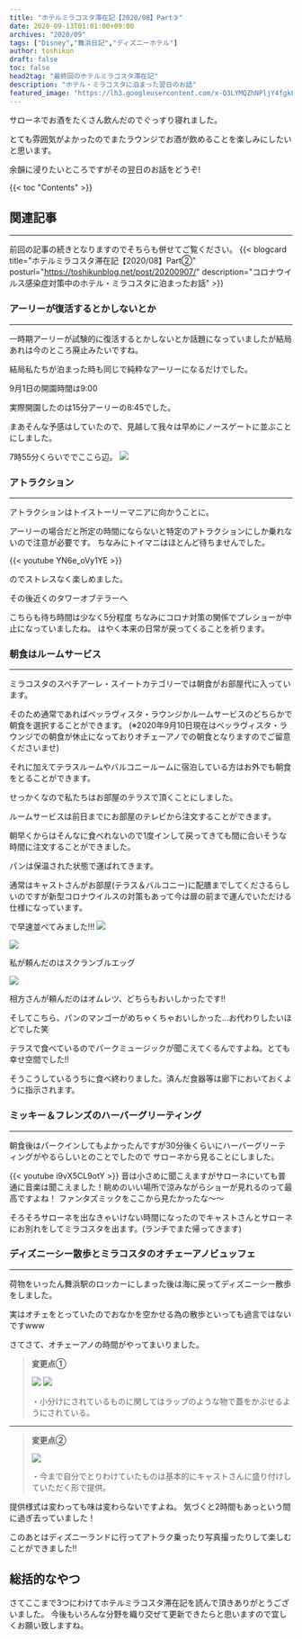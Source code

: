 ```yaml
---
title: "ホテルミラコスタ滞在記【2020/08】Part③"
date: 2020-09-13T01:01:00+09:00
archives: "2020/09"
tags: ["Disney","舞浜日記","ディズニーホテル"]
author: toshikun
draft: false
toc: false
head2tag: "最終回のホテルミラコスタ滞在記"
description: "ホテル・ミラコスタに泊まった翌日のお話"
featured_image: "https://lh3.googleusercontent.com/x-Q3LYMQZhNPljY4fgkL0PNZ1kjrVSCFBGPkkARJ9aA2Dexs9_kffwFtpWJeY-DSUcUwscQnLh9LNeafz7RUthm9d1vn3ju85cI8yU70DkVZPMpXGrpgtv97BrAm73u9o5gchTHvIw=w400"
---
```


サローネでお酒をたくさん飲んだのでぐっすり寝れました。

とても雰囲気がよかったのでまたラウンジでお酒が飲めることを楽しみにしたいと思います。

余韻に浸りたいところですがその翌日のお話をどうぞ!

{{< toc "Contents" >}}

## 関連記事
---
前回の記事の続きとなりますのでそちらも併せてご覧ください。
{{< blogcard title="ホテルミラコスタ滞在記【2020/08】Part②" posturl="https://toshikunblog.net/post/20200907/" description="コロナウイルス感染症対策中のホテル・ミラコスタに泊まったお話" >}}


### アーリーが復活するとかしないとか
---
一時期アーリーが試験的に復活するとかしないとか話題になっていましたが結局あれは今のところ廃止みたいですね。

結局私たちが泊まった時も同じで純粋なアーリーになるだけでした。

9月1日の開園時間は9:00

実際開園したのは15分アーリーの8:45でした。

まあそんな予感はしていたので、見越して我々は早めにノースゲートに並ぶことにしました。

7時55分くらいででここら辺。
<img src="https://lh3.googleusercontent.com/RwcxZQfXaLIYYUM71k9tYJhRACAQsESVUF5tS_c_TkMq0R9Pet0A5znRvre8aupj7O-IktEHMJcyvrJ0grtEevTPe6xUfDjUFJ4MrB2WElEnTh-X-7kFYTf0BIyk2Xoyy8VXT9CU1g=w800" >


### アトラクション
---
アトラクションはトイストーリーマニアに向かうことに。

アーリーの場合だと所定の時間にならないと特定のアトラクションにしか乗れないので注意が必要です。
ちなみにトイマニはほとんど待ちませんでした。

{{< youtube YN6e_oVy1YE >}}

のでストレスなく楽しめました。

その後近くのタワーオブテラーへ

こちらも待ち時間は少なく5分程度
ちなみにコロナ対策の関係でプレショーが中止になっていましたね。
はやく本来の日常が戻ってくることを祈ります。

### 朝食はルームサービス
---
ミラコスタのスペチアーレ・スイートカテゴリーでは朝食がお部屋代に入っています。

そのため通常であればベッラヴィスタ・ラウンジかルームサービスのどちらかで朝食を選択することができます。
(※2020年9月10日現在はベッラヴィスタ・ラウンジでの朝食が休止になっておりオチェーアノでの朝食となりますのでご留意くださいませ)

それに加えてテラスルームやバルコニールームに宿泊している方はお外でも朝食をとることができます。

せっかくなので私たちはお部屋のテラスで頂くことにしました。

ルームサービスは前日までにお部屋のテレビから注文することができます。

朝早くからはそんなに食べれないので1度インして戻ってきても間に合いそうな時間に注文することができました。

パンは保温された状態で運ばれてきます。

通常はキャストさんがお部屋(テラス＆バルコニー)に配膳までしてくださるらしいのですが新型コロナウイルスの対策もあって今は扉の前まで運んでいただける仕様になっています。

で早速並べてみました!!!
<img src="https://lh3.googleusercontent.com/x-Q3LYMQZhNPljY4fgkL0PNZ1kjrVSCFBGPkkARJ9aA2Dexs9_kffwFtpWJeY-DSUcUwscQnLh9LNeafz7RUthm9d1vn3ju85cI8yU70DkVZPMpXGrpgtv97BrAm73u9o5gchTHvIw=w800" >



<img src="https://lh3.googleusercontent.com/OHi7KJhbUNSDrY4jUs6saR8u7WDt249V5PzRD8NOPMngm9KHXNHnAExg_liPSylx5I2WjXgx_BVJTmtH6JjWs0Oyu8r_XDUAGx48n6jl7K1NKWY4EumGmDJ7YrDre9-xxPgwCsCuEg=w800" >

私が頼んだのはスクランブルエッグ

<img src="https://lh3.googleusercontent.com/eR4NKL64PlNIICEQJNcsFfD2ghEsitkoiMAg3AXxXU6Olmg9D8xWoqWGwG07eMxFOxnI4MMi1y7-FjhlWY47i28QphGKp2Wjhv5HlpL1n693wI2TMgsbS2seYsPnig_PZM9gSydFWA=w800" >

相方さんが頼んだのはオムレツ、どちらもおいしかったです!!


そしてこちら、パンのマンゴーがめちゃくちゃおいしかった...お代わりしたいほどでした笑

テラスで食べているのでパークミュージックが聞こえてくるんですよね。とても幸せ空間でした‼

そうこうしているうちに食べ終わりました。済んだ食器等は廊下においておくように指示されます。

### ミッキー＆フレンズのハーバーグリーティング
---
朝食後はパークインしてもよかったんですが30分後くらいにハーバーグリーティングがやるらしいとのことでしたので
サローネから見ることにしました。

{{< youtube i9vX5CL9otY >}}
音は小さめに聞こえますがサローネにいても普通に音楽は聞こえました！眺めのいい場所で涼みながらショーが見れるのって最高ですよね！
ファンタズミックをここから見たかったな～～

そろそろサローネを出なきゃいけない時間になったのでキャストさんとサローネにお別れをしてミラコスタを出ます。(ランチでまた帰ってきます)

### ディズニーシー散歩とミラコスタのオチェーアノビュッフェ
---
荷物をいったん舞浜駅のロッカーにしまった後は海に戻ってディズニーシー散歩をしました。

実はオチェをとっていたのでおなかを空かせる為の散歩といっても過言ではないですwww

さてさて、オチェーアノの時間がやってまいりました。
>
><p><strong>変更点①</strong></p>
>
><img src="https://lh3.googleusercontent.com/RGTYhuzKfci2os1dLCfZR40h9RTDWM2unsVJ6SqX9pxnyMVwUFfBaJX7WzMpIYe1msf3W3eqVlv4EaYsha4xoaH6EZ4_UZa7YVY1LWDu0jE1g46bZP2-9zmBQIxx6RycnuGjtJ30Cg=w600" >
>
><img src="https://lh3.googleusercontent.com/CneFe5-FgxOV0zi6Yqw9qTCZ8_W3NZq6xyV7JNNgT0GFpgms0EMzwLixWNklDFOQ_e-rxbi71chuWftIOiWXoIRmtiMUIxeT7ar05Pte4D-SjYhsQamZhbLGEQlnwlF-3DzY_uA1GxrlcBZK4nYqe2MDG1O6bZjXRAGvj7dq6rStXC-Zid-b1Kpsm0_b8ASQV5nUTkdRCGdyNdHOyRKeD-rwigAWEqcGiXNdkSR1dqEpIYceK-0HRR7Zl_p1XuH6xeKYoaz0YnHIysaFSOfwp9dcgUmYHZZt43X7I86k9h7g58znv5abZz09dg1OhI0WRaTXQWBe7EEkZii3SD0nVE2JhcbmmUIhm9Ff8BAnJ8FbJagyF8f96Lj3Xk_EMPzpeq0KhRiu81XRWRGHcKJf7XOdG_HIkB0KqC0FMtIBfi6sd-CZyISq6_8BlTO3ZnQnoew3_k1hF_OaQglpbHFAZtobLHWqtZirdT7EclYo6uq_q0O-YhZkp9Zbin5VxYwk_oQDZuii1tZ3uRL-Z1UyqIUWVlzexgqYSWhJJXZclexuHj0h9yf9D5dHa0HJnyt59Ik2q9yNOEblbXRnV38VEO3dSmZvCEahg2FkczCHLUkcLSeqDzxAAmXm1NsSyesbmJFkd4znEkXrQ1M9CInN2KCLaJpxmdxzX30C1RCwtGJdz-fciXrvZqJXWSs6=w600" >
>
>・小分けにされているものに関してはラップのような物で蓋をかぶせるようにされている。
>
---
> <p><strong>変更点②</strong></p>
>
><img src="https://lh3.googleusercontent.com/vT1JNxC3xHn6mTdN6kpb8kTVpb3aHQy_Qj1UpSGEEUB2EAwhIdDyDP1oYLI-fkCwaLjQkj2_MaSFe1sn0Nv5dWDVhHxmyC6ZbKA3sxvLI16qIPrDbO6fqBqtK0UG6i705fAqfMG1ctfuk17ysENyvmuPk_fEznDbKB9PUxVg6o8IpUJUrSShx2vWpbcHwQ0sGYqROQKhXm-vULxTQB5Mv6DNKIR6s1VRe2R2K6mfzq4d9XoA5YKztRELQ7bS8O2iaFKorn2rmifMG_LAQ89ZyTBY3mBFcA8EKaFmjo0RvafmUg4J5NMzsDMp0gPopcCRWm02IqObPnHe6f5tunROvciRVQxD6QOMxW8MAcBBE-X0Mz6B3cIZfC8zUN-tizB26DaPBW-_xaVrc_-tQLPBTDk8dgCnoj59F7OtkiCnT57featjisNewQyyCAbCUQjLBTPTSzifUG2rJh_5ZZZdMfP58ZoZg6wSyHVbR8gG3Ziuco-cYKuGDRnMxNCy3XQVH12TSdlt6TdvXQGHFl4HWaPbSq1zrUmRnQUprXNuHfQA4vA5-DAWCD0rbRH3yb14D7VOMSFqksddE84UzeiB4FT1NlL_NcISCZWdQwecBrWtmmeLVg5BF0BVgjifOMIO3nvg_Gg86bGf4tTgvnFhLsskZLe3Sq1CCtMib2u3RkvReTsR2xCHMCkoZ76v=w600" >
>
>・今まで自分でとりわけていたものは基本的にキャストさんに盛り付けしていただく形で提供。
>

提供様式は変わっても味は変わらないですよね。
気づくと2時間もあっという間に過ぎ去っていました！

このあとはディズニーランドに行ってアトラク乗ったり写真撮ったりして楽しむことができました‼

## 総括的なやつ

さてここまで3つにわけてホテルミラコスタ滞在記を読んで頂きありがとうございました。
今後もいろんな分野を織り交ぜて更新できたらと思いますので宜しくお願い致しますね。
